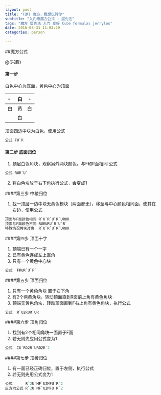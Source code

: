 ```yaml
---
layout: post
title: "(原) 魔方，我想玩转你"
subtitle: "入门级魔方公式 - 层先法"
tags: "魔方 层先法 入门 爱好 Cube formulas jerrylou"
date: 2016-08-31 11:03:29
categories: person
  - 
---
```


##魔方公式

@(兴趣)


#### 第一步
白色中心为底面，黄色中心为顶面

|   -   |  白  |  -  |
| :---- | ---:| :--: |
| 白    |  黄  |   白  |
|       |  白  |      |
顶面四边中块为白色，使用公式

```sql
公式 FU`R
```


#### 第二步 底面归位
1. 顶层白色角块，观察另外两块​​颜色，与F和R面相同 公式

```sql
公式 RUR`U`
```

2. 将白色块放于右下角执行公式，会变成1

####第三步 中棱归位
1. 找一顶层一边中块无黄色模块（两面都无），移至与中心颜色相同面，使其在右边，使用公式

```sql
顶面与F面颜色相同 R`U`R`U`R`URUR
顶面与F面颜色不同 RURURU`R`U`R`
特殊情况两块对换  R`U`R`U`R`URUR
```

####第四步 顶面十字

1. 顶端已有一个一字
2. 已有黄色连成左上直角
3. 只有一个黄色中心块

```sql
公式  FRUR`U`F`
```

####第五步 顶面归位
1. 只有一个黄色角块 置于右下角
2. 有2个两黄角块，转动顶面直到R面前上角有黄色角块
3. 顶端无黄色角块，转动顶面直到F右上角有黄色角块​，执行公式

```sql
公式  R`U2RUR`UR
```

####第六步 顶角归位
1. 找到有2个相同角块一面置于F面
2. 若无则先应用公式变为1

```sql
公式  IU`RD2R`URD2R`2
```

####第七步 顶棱归位
1. 有一面已经正确归位，置于左侧，执行公式
2. 若无则先用公式变为1

```sql
公式      R`2U`MF`U2MFU`R`2
反方向公式 R`2U MF`U2MFU R`2
```

